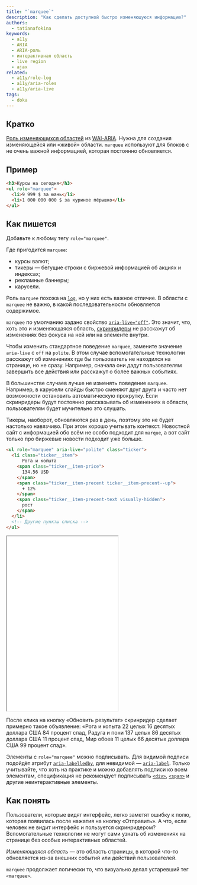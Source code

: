 ```yaml
---
title: "`marquee`"
description: "Как сделать доступной быстро изменяющуюся информацию?"
authors:
  - tatianafokina
keywords:
  - a11y
  - ARIA
  - ARIA-роль
  - интерактивная область
  - live region
  - ajax
related:
  - a11y/role-log
  - a11y/aria-roles
  - a11y/aria-live
tags:
  - doka
---
```


## Кратко

[Роль изменяющихся областей](/a11y/aria-roles/#roli-izmenyayushchihsya-oblastey) из [WAI-ARIA](/a11y/aria-intro/#specifikaciya). Нужна для создания изменяющейся или «живой» области. `marquee` используют для блоков с не очень важной информацией, которая постоянно обновляется.

## Пример

```html
<h3>Курсы на сегодня</h3>
<ul role="marquee">
  <li>9 999 $ за юань</li>
  <li>1 000 000 000 $ за куриное пёрышко</li>
</ul>
```

## Как пишется

Добавьте к любому тегу `role="marquee"`.

Где пригодится `marquee`:

- курсы валют;
- тикеры — бегущие строки с биржевой информацией об акциях и индексах;
- рекламные баннеры;
- карусели.

Роль `marquee` похожа на [`log`](/a11y/role-log/), но у них есть важное отличие. В области с `marquee` не важно, в какой последовательности обновляется содержимое.

`marquee` по умолчанию задано свойство [`aria-live="off"`](/a11y/aria-live/). Это значит, что, хоть это и изменяющаяся область, [скринридеры](/a11y/screenreaders/) не расскажут об изменениях без фокуса на ней или на элементе внутри.

Чтобы изменить стандартное поведение `marquee`, замените значение `aria-live` с `off` на `polite`. В этом случае вспомогательные технологии расскажут об изменениях где бы пользователь не находился на странице, но не сразу. Например, сначала они дадут пользователям завершить все действия или расскажут о более важных событиях.

В большинстве случаев лучше не изменять поведение `marquee`. Например, в карусели слайды быстро сменяют друг друга и часто нет возможности остановить автоматическую прокрутку. Если скринридеры будут постоянно рассказывать об изменениях в области, пользователям будет мучительно это слушать.

Тикеры, наоборот, обновляются раз в день, поэтому это не будет настолько навязчиво. При этом хорошо учитывать контекст. Новостной сайт с информацией обо всём не особо подходит для `marque`, а вот сайт только про биржевые новости подходит уже больше.

```html
<ul role="marquee" aria-live="polite" class="ticker">
  <li class="ticker__item">
      Рога и копыта
    <span class="ticker__item-price">
      134.56 USD
    </span>
    <span class="ticker__item-precent ticker__item-precent--up">
      + 12%
    </span>
    <span class="ticker__item-precent-text visually-hidden">
      рост
    </span>
  </li>
  <!-- Другие пункты списка -->
</ul>
```

<iframe title="Тикер с ролью marquee" src="demos/ticker/" height="470"></iframe>

После клика на кнопку «Обновить результат» скринридер сделает примерно такое объявление: «Рога и копыта 22 целых 16 десятых доллара США 84 процент спад, Радуга и пони 137 целых 86 десятых доллара США 11 процент спад, Мир обоев 11 целых 66 десятых доллара США 99 процент спад».

Элементы с `role="marquee"` можно подписывать. Для видимой подписи подойдёт атрибут [`aria-labelledby`](/a11y/aria-labelledby/), для невидимой — [`aria-label`](/a11y/aria-label/). Только учитывайте, что хоть на практике и можно добавлять подписи ко всем элементам, спецификация не рекомендует подписывать [`<div>`](/html/div/), [`<span>`](/html/span/) и другие неинтерактивные элементы.

## Как понять

Пользователи, которые видят интерфейс, легко заметят ошибку к полю, которая появилась после нажатия на кнопку «Отправить». А что, если человек не видит интерфейс и пользуется скринридером? Вспомогательные технологии не могут сами узнать об изменениях на странице без особых интерактивных областей.

_Изменяющаяся область_ — это область страницы, в которой что-то обновляется из-за внешних событий или действий пользователей.

`marquee` продолжает логически то, что визуально делал устаревший тег `<marquee>`.
